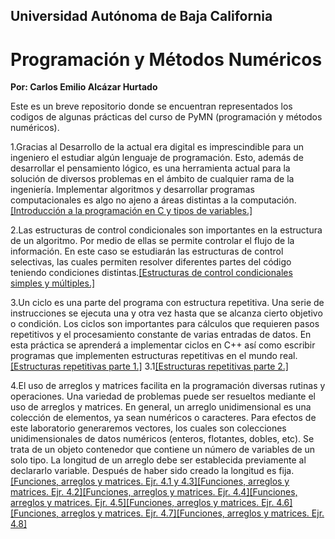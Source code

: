 ## Universidad Autónoma de Baja California 
# Programación y Métodos Numéricos 

**Por: Carlos Emilio Alcázar Hurtado**

Este es un breve repositorio donde se encuentran representados los codigos de algunas prácticas 
del curso de PyMN (programación y métodos numéricos).

1.Gracias al Desarrollo de la actual era digital es imprescindible para un ingeniero el estudiar
algún lenguaje de programación. Esto, además de desarrollar el pensamiento lógico, es una
herramienta actual para la solución de diversos problemas en el ámbito de cualquier rama de la
ingeniería. Implementar algoritmos y desarrollar programas computacionales es algo no ajeno a
áreas distintas a la computación.[[Introducción a la programación en C y tipos de variables.]](https://github.com/Emilio23A/Proyecto_de_PyMN/commit/e52c3bb86063af71598d90df7b402d59746077c5)

2.Las estructuras de control condicionales son importantes en la estructura de un algoritmo. Por
medio de ellas se permite controlar el flujo de la información. En este caso se estudiarán las
estructuras de control selectivas, las cuales permiten resolver diferentes partes del código
teniendo condiciones distintas.[[Estructuras de control condicionales simples y múltiples.]](https://github.com/Emilio23A/Proyecto_de_PyMN/commit/d8134c924bce7eeca2cca9ec69db355bee23cad1)

3.Un ciclo es una parte del programa con estructura repetitiva. Una serie de instrucciones se
ejecuta una y otra vez hasta que se alcanza cierto objetivo o condición. Los ciclos son
importantes para cálculos que requieren pasos repetitivos y el procesamiento constante de
varias entradas de datos. En esta práctica se aprenderá a implementar ciclos en C++ así como
escribir programas que implementen estructuras repetitivas en el mundo real.[[Estructuras repetitivas parte 1.]](https://github.com/Emilio23A/Proyecto_de_PyMN/blob/main/practica%203%20ejercicio%204.2%20(1).c)
3.1[[Estructuras repetitivas parte 2.]](https://github.com/Emilio23A/Proyecto_de_PyMN/commit/a6bddb7735338abcca73ae2c3a3e037625470632)

4.El uso de arreglos y matrices facilita en la programación diversas rutinas y operaciones. Una
variedad de problemas puede ser resueltos mediante el uso de arreglos y matrices.
En general, un arreglo unidimensional es una colección de elementos, ya sean numéricos o
caracteres. Para efectos de este laboratorio generaremos vectores, los cuales son colecciones
unidimensionales de datos numéricos (enteros, flotantes, dobles, etc). Se trata de un objeto
contenedor que contiene un número de variables de un solo tipo. La longitud de un arreglo
debe ser establecida previamente al declararlo variable. Después de haber sido creado la
longitud es fija. [[Funciones, arreglos y matrices. Ejr. 4.1 y 4.3]](https://github.com/Emilio23A/PyMN_PROYECTO_FINAL/blob/main/PRACTICA%204.%204.1%20Y%204.3.c)[[Funciones, arreglos y matrices. Ejr. 4.2]](https://github.com/Emilio23A/PyMN_PROYECTO_FINAL/blob/main/PRACTICA%204.%204.2%20.c)[[Funciones, arreglos y matrices. Ejr. 4.4]](https://github.com/Emilio23A/PyMN_PROYECTO_FINAL/blob/main/PRACTICA%204.%204.4.c)[[Funciones, arreglos y matrices. Ejr. 4.5]](https://github.com/Emilio23A/PyMN_PROYECTO_FINAL/blob/main/PRACTICA%204.%204.5.c)[[Funciones, arreglos y matrices. Ejr. 4.6]](https://github.com/Emilio23A/PyMN_PROYECTO_FINAL/blob/main/PRACTICA%204.%204.6.c)[[Funciones, arreglos y matrices. Ejr. 4.7]](https://github.com/Emilio23A/PyMN_PROYECTO_FINAL/blob/main/PRACTICA%204.%204.7.c)[[Funciones, arreglos y matrices. Ejr. 4.8]](https://github.com/Emilio23A/PyMN_PROYECTO_FINAL/blob/main/PRACTICA%204.%204.8.c)
